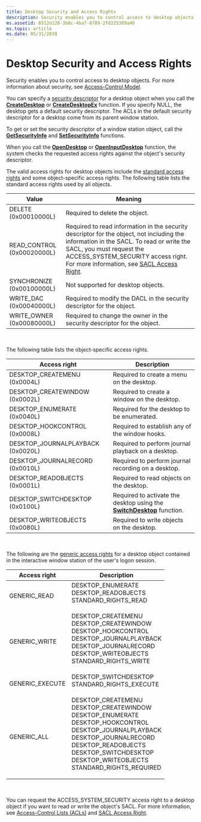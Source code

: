 ```yaml
---
title: Desktop Security and Access Rights
description: Security enables you to control access to desktop objects. For more information about security, see Access-Control Model.
ms.assetid: 6512d128-3b0c-4ba7-8709-2fd225389a40
ms.topic: article
ms.date: 05/31/2018
---
```


# Desktop Security and Access Rights

Security enables you to control access to desktop objects. For more information about security, see [Access-Control Model](https://docs.microsoft.com/windows/desktop/SecAuthZ/access-control-model).

You can specify a [security descriptor](https://docs.microsoft.com/windows/desktop/SecAuthZ/security-descriptors) for a desktop object when you call the [**CreateDesktop**](https://msdn.microsoft.com/library/ms682124(v=VS.85).aspx) or [**CreateDesktopEx**](https://msdn.microsoft.com/library/ms682127(v=VS.85).aspx) function. If you specify NULL, the desktop gets a default security descriptor. The ACLs in the default security descriptor for a desktop come from its parent window station.

To get or set the security descriptor of a window station object, call the [**GetSecurityInfo**](https://docs.microsoft.com/windows/desktop/api/aclapi/nf-aclapi-getsecurityinfo) and [**SetSecurityInfo**](https://docs.microsoft.com/windows/desktop/api/aclapi/nf-aclapi-setsecurityinfo) functions.

When you call the [**OpenDesktop**](https://msdn.microsoft.com/library/ms684303(v=VS.85).aspx) or [**OpenInputDesktop**](https://msdn.microsoft.com/library/ms684309(v=VS.85).aspx) function, the system checks the requested access rights against the object's security descriptor.

The valid access rights for desktop objects include the [standard access rights](https://docs.microsoft.com/windows/desktop/SecAuthZ/standard-access-rights) and some object-specific access rights. The following table lists the standard access rights used by all objects.

| Value                       | Meaning                                                                                                                                                                                                                                                                              |
|-----------------------------|--------------------------------------------------------------------------------------------------------------------------------------------------------------------------------------------------------------------------------------------------------------------------------------|
| DELETE (0x00010000L)        | Required to delete the object.                                                                                                                                                                                                                                                       |
| READ\_CONTROL (0x00020000L) | Required to read information in the security descriptor for the object, not including the information in the SACL. To read or write the SACL, you must request the ACCESS\_SYSTEM\_SECURITY access right. For more information, see [SACL Access Right](https://docs.microsoft.com/windows/desktop/SecAuthZ/sacl-access-right). |
| SYNCHRONIZE (0x00100000L)   | Not supported for desktop objects.                                                                                                                                                                                                                                                   |
| WRITE\_DAC (0x00040000L)    | Required to modify the DACL in the security descriptor for the object.                                                                                                                                                                                                               |
| WRITE\_OWNER (0x00080000L)  | Required to change the owner in the security descriptor for the object.                                                                                                                                                                                                              |



 

The following table lists the object-specific access rights.



| Access right                       | Description                                                                                 |
|------------------------------------|---------------------------------------------------------------------------------------------|
| DESKTOP\_CREATEMENU (0x0004L)      | Required to create a menu on the desktop.                                                   |
| DESKTOP\_CREATEWINDOW (0x0002L)    | Required to create a window on the desktop.                                                 |
| DESKTOP\_ENUMERATE (0x0040L)       | Required for the desktop to be enumerated.                                                  |
| DESKTOP\_HOOKCONTROL (0x0008L)     | Required to establish any of the window hooks.                                              |
| DESKTOP\_JOURNALPLAYBACK (0x0020L) | Required to perform journal playback on a desktop.                                          |
| DESKTOP\_JOURNALRECORD (0x0010L)   | Required to perform journal recording on a desktop.                                         |
| DESKTOP\_READOBJECTS (0x0001L)     | Required to read objects on the desktop.                                                    |
| DESKTOP\_SWITCHDESKTOP (0x0100L)   | Required to activate the desktop using the [**SwitchDesktop**](https://msdn.microsoft.com/library/ms686347(v=VS.85).aspx) function. |
| DESKTOP\_WRITEOBJECTS (0x0080L)    | Required to write objects on the desktop.                                                   |



 

The following are the [generic access rights](https://docs.microsoft.com/windows/desktop/SecAuthZ/generic-access-rights) for a desktop object contained in the interactive window station of the user's logon session.



<table>
<thead>
<tr class="header">
<th>Access right</th>
<th>Description</th>
</tr>
</thead>
<tbody>
<tr class="odd">
<td>GENERIC_READ</td>
<td><dl> DESKTOP_ENUMERATE<br />
DESKTOP_READOBJECTS<br />
STANDARD_RIGHTS_READ<br />
</dl></td>
</tr>
<tr class="even">
<td>GENERIC_WRITE</td>
<td><dl> DESKTOP_CREATEMENU<br />
DESKTOP_CREATEWINDOW<br />
DESKTOP_HOOKCONTROL<br />
DESKTOP_JOURNALPLAYBACK<br />
DESKTOP_JOURNALRECORD<br />
DESKTOP_WRITEOBJECTS<br />
STANDARD_RIGHTS_WRITE<br />
</dl></td>
</tr>
<tr class="odd">
<td>GENERIC_EXECUTE</td>
<td><dl> DESKTOP_SWITCHDESKTOP<br />
STANDARD_RIGHTS_EXECUTE<br />
</dl></td>
</tr>
<tr class="even">
<td>GENERIC_ALL</td>
<td><dl> DESKTOP_CREATEMENU<br />
DESKTOP_CREATEWINDOW<br />
DESKTOP_ENUMERATE<br />
DESKTOP_HOOKCONTROL<br />
DESKTOP_JOURNALPLAYBACK<br />
DESKTOP_JOURNALRECORD<br />
DESKTOP_READOBJECTS<br />
DESKTOP_SWITCHDESKTOP<br />
DESKTOP_WRITEOBJECTS<br />
STANDARD_RIGHTS_REQUIRED<br />
</dl></td>
</tr>
</tbody>
</table>



 

You can request the ACCESS\_SYSTEM\_SECURITY access right to a desktop object if you want to read or write the object's SACL. For more information, see [Access-Control Lists (ACLs)](https://docs.microsoft.com/windows/desktop/SecAuthZ/access-control-lists) and [SACL Access Right](https://docs.microsoft.com/windows/desktop/SecAuthZ/sacl-access-right).

 

 




